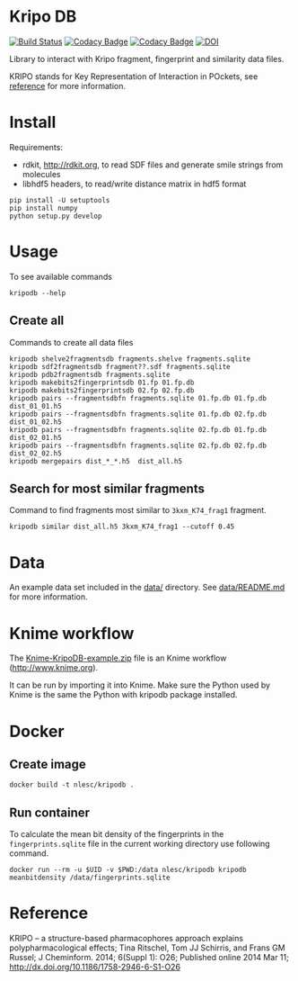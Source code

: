 # Kripo DB

[![Build Status](https://travis-ci.org/3D-e-Chem/kripodb.svg?branch=master)](https://travis-ci.org/3D-e-Chem/kripodb)
[![Codacy Badge](https://api.codacy.com/project/badge/grade/4878758675a0402bb75019672fa6e45c)](https://www.codacy.com/app/NLeSC/kripodb)
[![Codacy Badge](https://api.codacy.com/project/badge/coverage/4878758675a0402bb75019672fa6e45c)](https://www.codacy.com/app/NLeSC/kripodb)
[![DOI](https://zenodo.org/badge/doi/10.5281/zenodo.45750.svg)](http://dx.doi.org/10.5281/zenodo.45750)

Library to interact with Kripo fragment, fingerprint and similarity data files.

KRIPO stands for Key Representation of Interaction in POckets, see [reference](http://dx.doi.org/10.1186/1758-2946-6-S1-O26) for more information.

# Install

Requirements:

* rdkit, http://rdkit.org, to read SDF files and generate smile strings from molecules
* libhdf5 headers, to read/write distance matrix in hdf5 format

```
pip install -U setuptools
pip install numpy
python setup.py develop
```

# Usage

To see available commands
```
kripodb --help
```

## Create all

Commands to create all data files
```
kripodb shelve2fragmentsdb fragments.shelve fragments.sqlite
kripodb sdf2fragmentsdb fragment??.sdf fragments.sqlite
kripodb pdb2fragmentsdb fragments.sqlite
kripodb makebits2fingerprintsdb 01.fp 01.fp.db
kripodb makebits2fingerprintsdb 02.fp 02.fp.db
kripodb pairs --fragmentsdbfn fragments.sqlite 01.fp.db 01.fp.db dist_01_01.h5
kripodb pairs --fragmentsdbfn fragments.sqlite 01.fp.db 02.fp.db dist_01_02.h5
kripodb pairs --fragmentsdbfn fragments.sqlite 02.fp.db 01.fp.db dist_02_01.h5
kripodb pairs --fragmentsdbfn fragments.sqlite 02.fp.db 02.fp.db dist_02_02.h5
kripodb mergepairs dist_*_*.h5  dist_all.h5
```

## Search for most similar fragments

Command to find fragments most similar to `3kxm_K74_frag1` fragment.
```
kripodb similar dist_all.h5 3kxm_K74_frag1 --cutoff 0.45
```

# Data

An example data set included in the [data/](data/) directory. See [data/README.md](data/README.md) for more information.

# Knime workflow

The [Knime-KripoDB-example.zip](Knime-KripoDB-example.zip) file is an Knime workflow (http://www.knime.org).

It can be run by importing it into Knime. 
Make sure the Python used by Knime is the same the Python with kripodb package installed.

# Docker

## Create image

```
docker build -t nlesc/kripodb .
```

## Run container

To calculate the mean bit density of the fingerprints in the `fingerprints.sqlite` file in the current working directory use following command.
```
docker run --rm -u $UID -v $PWD:/data nlesc/kripodb kripodb meanbitdensity /data/fingerprints.sqlite
```

# Reference

KRIPO – a structure-based pharmacophores approach explains polypharmacological effects;
Tina Ritschel, Tom JJ Schirris, and Frans GM Russel; J Cheminform. 2014; 6(Suppl 1): O26;
Published online 2014 Mar 11; http://dx.doi.org/10.1186/1758-2946-6-S1-O26

